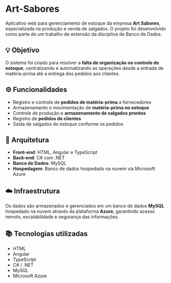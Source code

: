 # Art-Sabores

Aplicativo web para gerenciamento de estoque da empresa **Art Sabores**, especializada na produção e venda de salgados. O projeto foi desenvolvido como parte de um trabalho de extensão da disciplina de Banco de Dados.

## 💡 Objetivo

O sistema foi criado para resolver a **falta de organização no controle de estoque**, centralizando e automatizando as operações desde a entrada de matéria-prima até a entrega dos pedidos aos clientes.

## ⚙️ Funcionalidades

- Registro e controle de **pedidos de matéria-prima** a fornecedores  
- Armazenamento e movimentação de **matéria-prima no estoque**
- Controle de produção e **armazenamento de salgados prontos**
- Registro de **pedidos de clientes**
- Saída de salgados do estoque conforme os pedidos

## 🧱 Arquitetura

- **Front-end**: HTML, Angular e TypeScript  
- **Back-end**: C# com .NET  
- **Banco de Dados**: MySQL  
- **Hospedagem**: Banco de dados hospedado na nuvem via Microsoft Azure

## ☁️ Infraestrutura

Os dados são armazenados e gerenciados em um banco de dados **MySQL** hospedado na nuvem através da plataforma **Azure**, garantindo acesso remoto, escalabilidade e segurança das informações.


## 📚 Tecnologias utilizadas

- HTML  
- Angular  
- TypeScript  
- C# / .NET  
- MySQL  
- Microsoft Azure
